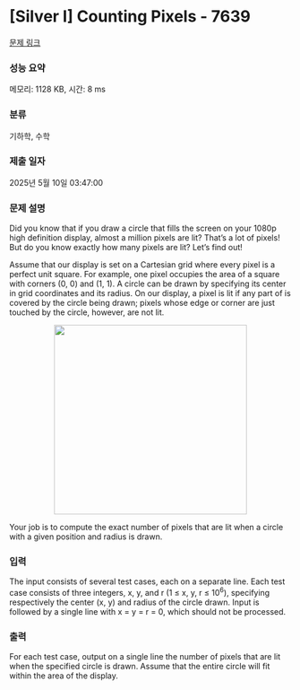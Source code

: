 # [Silver I] Counting Pixels - 7639 

[문제 링크](https://www.acmicpc.net/problem/7639) 

### 성능 요약

메모리: 1128 KB, 시간: 8 ms

### 분류

기하학, 수학

### 제출 일자

2025년 5월 10일 03:47:00

### 문제 설명

<p>Did you know that if you draw a circle that fills the screen on your 1080p high definition display, almost a million pixels are lit? That’s a lot of pixels! But do you know exactly how many pixels are lit? Let’s find out!</p>

<p>Assume that our display is set on a Cartesian grid where every pixel is a perfect unit square. For example, one pixel occupies the area of a square with corners (0, 0) and (1, 1). A circle can be drawn by specifying its center in grid coordinates and its radius. On our display, a pixel is lit if any part of is covered by the circle being drawn; pixels whose edge or corner are just touched by the circle, however, are not lit.</p>

<p style="text-align: center;"><img alt="" src="https://onlinejudgeimages.s3-ap-northeast-1.amazonaws.com/problem/7639/1.png" style="height:338px; width:344px"></p>

<p>Your job is to compute the exact number of pixels that are lit when a circle with a given position and radius is drawn.</p>

### 입력 

 <p>The input consists of several test cases, each on a separate line. Each test case consists of three integers, x, y, and r (1 ≤ x, y, r ≤ 10<sup>6</sup>), specifying respectively the center (x, y) and radius of the circle drawn. Input is followed by a single line with x = y = r = 0, which should not be processed.</p>

### 출력 

 <p>For each test case, output on a single line the number of pixels that are lit when the specified circle is drawn. Assume that the entire circle will fit within the area of the display.</p>

